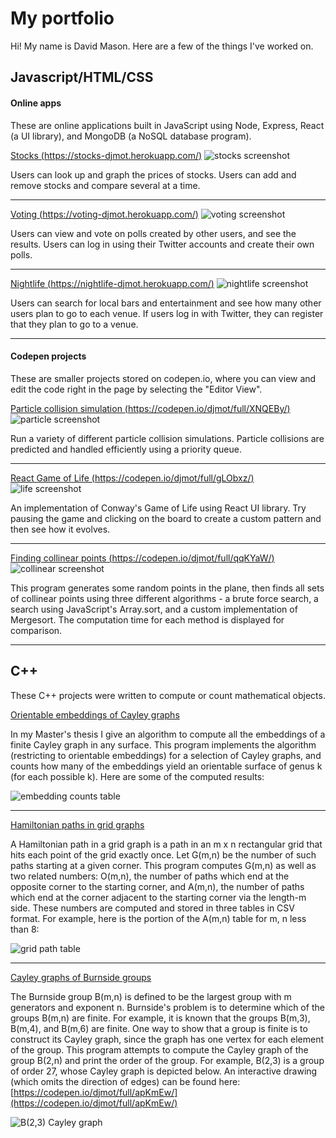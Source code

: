 # My portfolio


Hi! My name is David Mason. Here are a few of the things I've worked on.


## Javascript/HTML/CSS

#### Online apps

These are online applications built in JavaScript using Node, Express, React (a UI library), and MongoDB (a NoSQL database program).



[Stocks (https://stocks-djmot.herokuapp.com/)](https://stocks-djmot.herokuapp.com/)
![stocks screenshot](/images/stocks.png)

Users can look up and graph the prices of stocks. 
Users can add and remove stocks and compare several at a time.

---

[Voting (https://voting-djmot.herokuapp.com/)](https://voting-djmot.herokuapp.com/)
![voting screenshot](/images/voting.png)

Users can view and vote on polls created by other users, and see the results. 
Users can log in using their Twitter accounts and create their own polls.

---

[Nightlife (https://nightlife-djmot.herokuapp.com/)](https://nightlife-djmot.herokuapp.com/)
![nightlife screenshot](/images/nightlife1.png)

Users can search for local bars and entertainment and see how many other users plan to go to each venue. 
If users log in with Twitter, they can register that they plan to go to a venue.

---

#### Codepen projects

These are smaller projects stored on codepen.io, where you can view and edit the code right in the page by selecting the "Editor View".



[Particle collision simulation (https://codepen.io/djmot/full/XNQEBy/)](https://codepen.io/djmot/full/XNQEBy/)
![particle screenshot](/images/particle.png)

Run a variety of different particle collision simulations. Particle collisions are predicted and handled efficiently using a priority queue. 

---

[React Game of Life (https://codepen.io/djmot/full/gLObxz/)](https://codepen.io/djmot/full/gLObxz/)
![life screenshot](/images/life.png)

An implementation of Conway's Game of Life using React UI library. Try pausing the game and clicking on the board to create a custom pattern and then see how it evolves.

---

[Finding collinear points (https://codepen.io/djmot/full/qqKYaW/)](https://codepen.io/djmot/full/qqKYaW/)
![collinear screenshot](/images/collinear.png)

This program generates some random points in the plane, then finds all sets of collinear points using three different algorithms - a brute force search, a search using JavaScript's Array.sort, and a custom implementation of Mergesort. The computation time for each method is displayed for comparison. 

---

## C++

These C++ projects were written to compute or count mathematical objects.

[Orientable embeddings of Cayley graphs](https://github.com/djmot/orientable-embeddings)

In my Master's thesis I give an algorithm to compute all the embeddings of a finite Cayley graph in any surface. This program implements the algorithm (restricting to orientable embeddings) for a selection of Cayley graphs, and counts how many of the embeddings yield an orientable surface of genus k (for each possible k). Here are some of the computed results: 

![embedding counts table](/images/thesistable.png)

---

[Hamiltonian paths in grid graphs](https://github.com/djmot/grid-paths)

A Hamiltonian path in a grid graph is a path in an m x n rectangular grid that hits each point of the grid exactly once. Let G(m,n) be the number of such paths starting at a given corner. This program computes G(m,n) as well as two related numbers: O(m,n), the number of paths which end at the opposite corner to the starting corner, and A(m,n), the number of paths which end at the corner adjacent to the starting corner via the length-m side. These numbers are computed and stored in three tables in CSV format. For example, here is the portion of the A(m,n) table for m, n less than 8:

![grid path table](/images/gridtable.png)

---

[Cayley graphs of Burnside groups](https://github.com/djmot/burnside-groups)

The Burnside group B(m,n) is defined to be the largest group with m generators and exponent n. Burnside's problem is to determine which of the groups B(m,n) are finite. For example, it is known that the groups B(m,3), B(m,4), and B(m,6) are finite. One way to show that a group is finite is to construct its Cayley graph, since the graph has one vertex for each element of the group. This program attempts to compute the Cayley graph of the group B(2,n) and print the order of the group. For example, B(2,3) is a group of order 27, whose Cayley graph is depicted below. An interactive drawing (which omits the direction of edges) can be found here: [https://codepen.io/djmot/full/apKmEw/](https://codepen.io/djmot/full/apKmEw/)

![B(2,3) Cayley graph](/images/b23graph.png)
